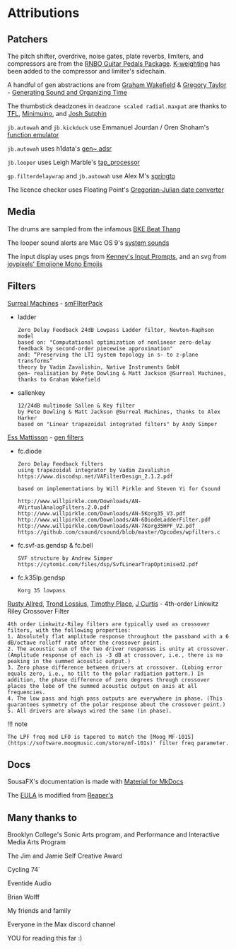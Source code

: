 # Attributions

## Patchers

The pitch shifter, overdrive, noise gates, plate reverbs, limiters, and compressors are from the [RNBO Guitar Pedals Package](https://cycling74.com/products/rnbo-guitar-pedals). [K-weighting](https://www.itu.int/dms_pubrec/itu-r/rec/bs/R-REC-BS.1770-5-202311-I!!PDF-E.pdf) has been added to the compressor and limiter's sidechain.

A handful of gen abstractions are from [Graham Wakefield](https://github.com/grrrwaaa) & [Gregory Taylor](https://cycling74.com/articles/an-interview-with-gregory-taylor) - [Generating Sound and Organizing Time](https://cycling74.com/books/go)

The thumbstick deadzones in `deadzone scaled radial.maxpat` are thanks to [TFL](https://cycling74.com/forums/scaled-radial-deadzone-for-gamepad-joystick#reply-68021c0c3bd53f00135efbe2), [Minimuino](https://github.com/Minimuino/thumbstick-deadzones), and [Josh Sutphin](https://joshsutphin.com/gamedev/doing-thumbstick-dead-zones-right.html)

`jb.autowah` and `jb.kickduck` use Emmanuel Jourdan / Oren Shoham's [function emulator](https://cycling74.com/forums/math-behind-function-curve#reply-6006263e0da59906d7aff1c2) 

`jb.autowah` uses h1data's [gen~ adsr](https://github.com/h1data/max-custom-adsr)

`jb.looper` uses Leigh Marble's [tap_processor](https://cycling74.com/forums/how-to-make-a-double-tapclick-button-for-monome#reply-58ed2100b7244922ce26383c)

`gp.filterdelaywrap` and `jb.autowah` use Alex M's [springto](https://discord.com/channels/289378508247924738/289378711533387777/1406779779449098341)

The licence checker uses Floating Point's [Gregorian-Julian date converter](https://cycling74.com/forums/what-do-you-do-when-number-is-too-big-to-process#reply-58ed208843f50b22d4bb16c8)

## Media

The drums are sampled from the infamous [BKE Beat Thang](https://youtu.be/4k04fq91Rns)

The looper sound alerts are Mac OS 9's [system sounds](https://mac-classic.com/downloads/system-sounds)

The input display uses pngs from [Kenney's Input Prompts](https://kenney.nl/assets/input-prompts), and an svg from [joypixels' Emojione Mono Emojis](https://www.svgrepo.com/svg/404309/white-circle)


## Filters

[Surreal Machines](https://www.surrealmachines.com/) - [smFIlterPack](https://cycling74.com/articles/an-interview-with-surreal-machines)

- ladder

	```
	Zero Delay Feedback 24dB Lowpass Ladder filter, Newton-Raphson model
	based on: "Computational optimization of nonlinear zero-delay feedback by second-order piecewise approximation"
	and: “Preserving the LTI system topology in s- to z-plane transforms”
	theory by Vadim Zavalishin, Native Instruments GmbH
	gen~ realisation by Pete Dowling & Matt Jackson @Surreal Machines, thanks to Graham Wakefield
	```

- sallenkey

	```
	12/24dB multimode Sallen & Key filter
	by Pete Dowling & Matt Jackson @Surreal Machines, thanks to Alex Harker
	based on "Linear trapezoidal integrated filters" by Andy Simper
	```

[Ess Mattisson](https://fors.fm/) - [gen filters](https://github.com/ess-m/gen-filters)

- fc.diode

	```
	Zero Delay Feedback filters
 	using trapezoidal integrator by Vadim Zavalishin
 	https://www.discodsp.net/VAFilterDesign_2.1.2.pdf
	
 	based on implementations by Will Pirkle and Steven Yi for Csound
 	
 	http://www.willpirkle.com/Downloads/AN-4VirtualAnalogFilters.2.0.pdf
 	http://www.willpirkle.com/Downloads/AN-5Korg35_V3.pdf
 	http://www.willpirkle.com/Downloads/AN-6DiodeLadderFilter.pdf
 	http://www.willpirkle.com/Downloads/AN-7Korg35HPF_V2.pdf
 	https://github.com/csound/csound/blob/master/Opcodes/wpfilters.c
 	```

- fc.svf-as.gendsp & fc.bell

	```
	SVF structure by Andrew Simper
 	https://cytomic.com/files/dsp/SvfLinearTrapOptimised2.pdf
 	```

- fc.k35lp.gendsp

	```
	Korg 35 lowpass
	```

[Rusty Allred](https://web.archive.org/web/20071003115434/http://www.planetanalog.com/article/printableArticle.jhtml?articleID=12802683), [Trond Lossius](https://github.com/jamoma/JamomaCore/blob/master/DSP/extensions/FilterLib/source/TTLowpassLinkwitzRiley4.cpp), [Timothy Place](https://cycling74.com/tutorials/crossover-filter-design-video-tutorial), [J Curtis](https://cycling74.com/tutorials/crossover-filter-design-video-tutorial#reply-5e4377db8a6f416613deaf7c) -  4th-order Linkwitz Riley Crossover Filter

 	4th order Linkwitz-Riley filters are typically used as crossover filters, with the following properties:
 	1. Absolutely flat amplitude response throughout the passband with a 6 dB/octave rolloff rate after the crossover point.
 	2. The acoustic sum of the two driver responses is unity at crossover. (Amplitude response of each is -3 dB at crossover, i.e., there is no peaking in the summed acoustic output.)
 	3. Zero phase difference between drivers at crossover. (Lobing error equals zero, i.e., no tilt to the polar radiation pattern.) In addition, the phase difference of zero degrees through crossover places the lobe of the summed acoustic output on axis at all frequencies.
 	4. The low pass and high pass outputs are everywhere in phase. (This guarantees symmetry of the polar response about the crossover point.)
 	5. All drivers are always wired the same (in phase). 


!!! note

	The LPF freq mod LFO is tapered to match the [Moog MF-101S](https://software.moogmusic.com/store/mf-101s)' filter freq parameter. 

## Docs

SousaFX's documentation is made with [Material for MkDocs](https://squidfunk.github.io/mkdocs-material/)

The [EULA](eula.md) is modified from [Reaper's](https://www.reaper.fm/)

## Many thanks to

Brooklyn College's Sonic Arts program, and Performance and Interactive Media Arts Program

The Jim and Jamie Self Creative Award

Cycling 74`

Eventide Audio

Brian Wolff

My friends and family

Everyone in the Max discord channel

YOU for reading this far :)

